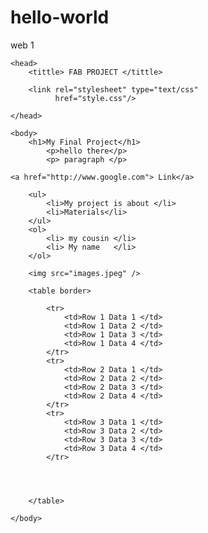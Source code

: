 # hello-world
web 1 



<!DOCTYPE html> 
<html> 
    
    <head>
        <tittle> FAB PROJECT </tittle>
        
        <link rel="stylesheet" type="text/css"
              href="style.css"/>
        
    </head>
    
    <body>
        <h1>My Final Project</h1>
            <p>hello there</p>
            <p> paragraph </p>
    
    <a href="http://www.google.com"> Link</a> 
        
        <ul>
            <li>My project is about </li>
            <li>Materials</li>
        </ul>
        <ol>
            <li> my cousin </li>
            <li> My name   </li>
        </ol>
        
        <img src="images.jpeg" /> 
        
        <table border>
           
            <tr>
                <td>Row 1 Data 1 </td>              
                <td>Row 1 Data 2 </td>              
                <td>Row 1 Data 3 </td>              
                <td>Row 1 Data 4 </td>              
            </tr>
            <tr> 
                <td>Row 2 Data 1 </td>              
                <td>Row 2 Data 2 </td>              
                <td>Row 2 Data 3 </td>              
                <td>Row 2 Data 4 </td>              
            </tr>
            <tr>
                <td>Row 3 Data 1 </td>              
                <td>Row 3 Data 2 </td>              
                <td>Row 3 Data 3 </td>              
                <td>Row 3 Data 4 </td>              
            </tr>
        
        
        
        
        </table>
            
    </body>


</html>
